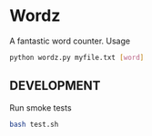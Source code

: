 Wordz 
=====

A fantastic word counter. Usage

```bash
python wordz.py myfile.txt [word]
```

## DEVELOPMENT

Run smoke tests 

```bash 
bash test.sh
```
